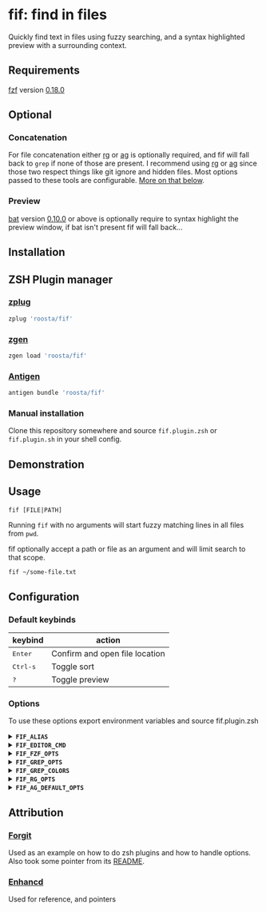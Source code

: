 fif: find in files
============

Quickly find text in files using fuzzy searching, and a syntax
highlighted preview with a surrounding context.

## Requirements

[fzf](https://github.com/junegunn/fzf) version
[0.18.0](https://github.com/junegunn/fzf/releases/tag/0.18.0)

## Optional

### Concatenation

For file concatenation either
[rg](https://github.com/BurntSushi/ripgrep) or
[ag](https://github.com/ggreer/the_silver_searcher) is optionally
required, and fif will fall back to `grep` if none of those are present. I
recommend using [rg](https://github.com/BurntSushi/ripgrep) or
[ag](https://github.com/ggreer/the_silver_searcher) since those two
respect things like git ignore and hidden files. Most options passed to
these tools are configurable. [More on that below](#configuration).

### Preview

[bat](https://github.com/sharkdp/bat) version
[0.10.0](https://github.com/sharkdp/bat/releases/tag/v0.10.0) or above
is optionally require to syntax highlight the preview window, if bat
isn\'t present fif will fall back...

## Installation

ZSH Plugin manager
------------------

### [zplug](https://github.com/zplug/zplug)

```bash
zplug 'roosta/fif'
```

### [zgen](https://github.com/tarjoilija/zgen)

```bash
zgen load 'roosta/fif'
```

### [Antigen](https://github.com/zsh-users/antigen)

```bash
antigen bundle 'roosta/fif'
```

### Manual installation

Clone this repository somewhere and source `fif.plugin.zsh` or
`fif.plugin.sh` in your shell config.

## Demonstration

## Usage

```
fif [FILE|PATH]
```

Running `fif` with no arguments will start fuzzy matching lines in all
files from `pwd`.

fif optionally accept a path or file as an argument and will limit search to
that scope.

``` bash
fif ~/some-file.txt
```

## Configuration

### Default keybinds

  | keybind           | action                           |
  | ---------         | -------------------------------- |
  | <kbd>Enter</kbd>  | Confirm and open file location   |
  | <kbd>Ctrl-s</kbd> | Toggle sort                      |
  | <kbd>?</kbd>      | Toggle preview                   |

### Options

To use these options export environment variables and source fif.plugin.zsh

<details> <summary><strong><code>FIF_ALIAS</code></strong></summary>
Change the command name of fif via this environment variable.

```bash
export FIF_ALIAS="my-alias"
source ~/fif-location/fif.plugin.zsh
my-alias ~/file.txt
```
</details>

<details>
<summary><strong><code>FIF_EDITOR_CMD</code></strong></summary>
    tmptmptmp
</details>

<details>
<summary><strong><code>FIF_FZF_OPTS</code></strong></summary>

Environment that contains the default options when using `fzf` via
`fif`. Default is:
```
export FIF_FZF_OPTS="
--ansi
--bind='ctrl-s:toggle-sort'
--bind='?:toggle-preview'
--preview-window=up
"
```
in combination with what's defined in `FZF_DEFAULT_OPTS`. (No need to
repeat the options already defined in FZF_DEFAULT_OPTS)
</details>


<details>
<summary><strong><code>FIF_GREP_OPTS</code></strong></summary>
Environment variable storing an array of grep options. Default is:

``` bash
FIF_GREP_OPTS=(
  --color=always
  --exclude-dir={.git,.svn,CVS}
)
```
</details>

<details>
<summary><strong><code>FIF_GREP_COLORS</code></strong></summary>
Colors used with grep, default is:

``` bash
FIF_GREP_COLORS="mt=97:ln=33:fn=34:se=37"
```
This will color filenames(fn) with blue, line number(ln) as yellow,
line contents(mt) as bright white, and separators(se) as white

Check out the Environment section in the grep manual for an overview.
</details>

<details>
<summary><strong><code>FIF_RG_OPTS</code></strong></summary>
Environment variable storing an array of rg options. Defaults:

``` bash
FIF_RG_OPTS=(
  --hidden
  --color always
  --colors 'match:none'
  --colors 'path:fg:blue'
  --colors 'line:fg:yellow'
)
```
</details>

<details>
<summary><strong><code>FIF_AG_DEFAULT_OPTS</code></strong></summary>
Environment variable storing an array of ag options. Defaults:

``` bash
FIF_AG_DEFAULT_OPTS=(
  --hidden
  --color always
  --color-path 34
  --color-match 97
  --color-line-number 33
)

```

Colors used are blue for path, bright white for match, and yellow line
number

</details>

## Attribution


### [Forgit](https://github.com/wfxr/forgit)

Used as an example on how to do zsh plugins and how to handle
options. Also took some pointer from its
[README](https://github.com/wfxr/forgit/blob/master/README.md).

### [Enhancd](https://github.com/b4b4r07/enhancd)
Used for reference, and pointers
